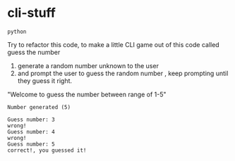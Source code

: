 # cli-stuff


```
python 
```

Try to refactor this code, to make a little CLI game out of this code called guess the number 

1. generate a random number unknown to the user
2. and prompt the user to guess the random number , keep prompting until they guess it right. 

"Welcome to guess the number between range of 1-5"


```
Number generated (5)

Guess number: 3  
wrong! 
Guess number: 4 
wrong! 
Guess number: 5 
correct!, you guessed it!

```

